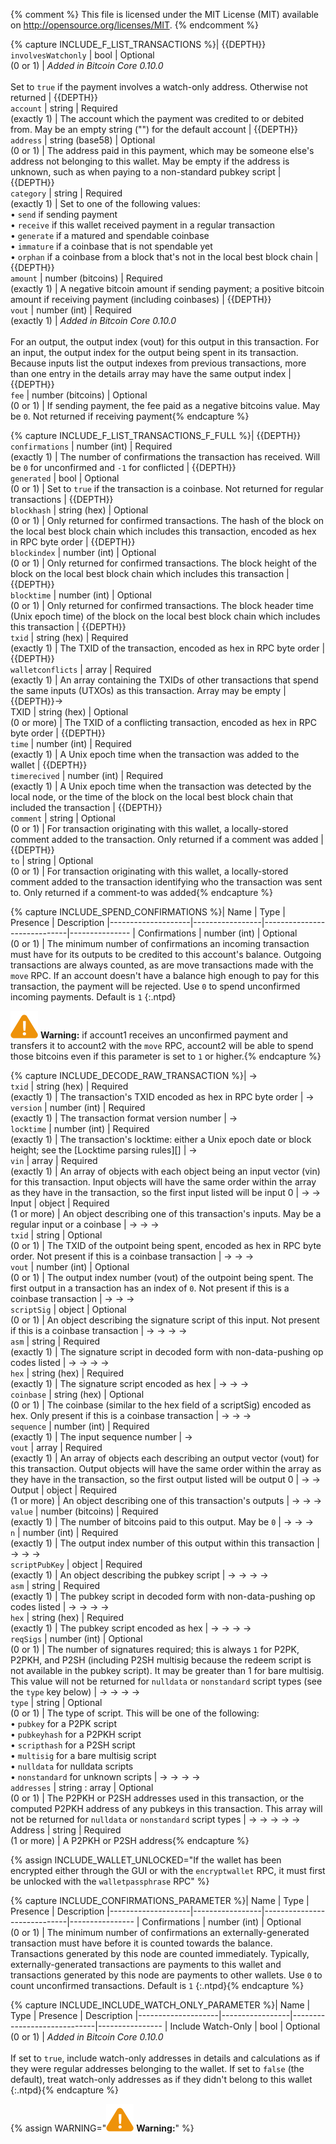 {% comment %}
This file is licensed under the MIT License (MIT) available on
http://opensource.org/licenses/MIT.
{% endcomment %}

{% capture INCLUDE_F_LIST_TRANSACTIONS %}| {{DEPTH}}<br>`involvesWatchonly` | bool           | Optional<br>(0 or 1)        | *Added in Bitcoin Core 0.10.0*<br><br>Set to `true` if the payment involves a watch-only address.  Otherwise not returned
| {{DEPTH}}<br>`account`        | string            | Required<br>(exactly 1)     | The account which the payment was credited to or debited from.  May be an empty string ("") for the default account
| {{DEPTH}}<br>`address`        | string (base58)   | Optional<br>(0 or 1)        | The address paid in this payment, which may be someone else's address not belonging to this wallet.  May be empty if the address is unknown, such as when paying to a non-standard pubkey script
| {{DEPTH}}<br>`category`       | string            | Required<br>(exactly 1)     | Set to one of the following values:<br>• `send` if sending payment<br>• `receive` if this wallet received payment in a regular transaction<br>• `generate` if a matured and spendable coinbase<br>• `immature` if a coinbase that is not spendable yet<br>• `orphan` if a coinbase from a block that's not in the local best block chain
| {{DEPTH}}<br>`amount`         | number (bitcoins) | Required<br>(exactly 1)     | A negative bitcoin amount if sending payment; a positive bitcoin amount if receiving payment (including coinbases)
| {{DEPTH}}<br>`vout`           | number (int)      | Required<br>(exactly 1)     | *Added in Bitcoin Core 0.10.0*<br><br>For an output, the output index (vout) for this output in this transaction.  For an input, the output index for the output being spent in its transaction.  Because inputs list the output indexes from previous transactions, more than one entry in the details array may have the same output index
| {{DEPTH}}<br>`fee`            | number (bitcoins) | Optional<br>(0 or 1)        | If sending payment, the fee paid as a negative bitcoins value.  May be `0`. Not returned if receiving payment{% endcapture %}


{% capture INCLUDE_F_LIST_TRANSACTIONS_F_FULL %}| {{DEPTH}}<br>`confirmations`   | number (int)    | Required<br>(exactly 1)     | The number of confirmations the transaction has received.  Will be `0` for unconfirmed and `-1` for conflicted
| {{DEPTH}}<br>`generated`       | bool            | Optional<br>(0 or 1)        | Set to `true` if the transaction is a coinbase.  Not returned for regular transactions
| {{DEPTH}}<br>`blockhash`       | string (hex)    | Optional<br>(0 or 1)        | Only returned for confirmed transactions.  The hash of the block on the local best block chain which includes this transaction, encoded as hex in RPC byte order
| {{DEPTH}}<br>`blockindex`      | number (int)    | Optional<br>(0 or 1)        | Only returned for confirmed transactions.  The block height of the block on the local best block chain which includes this transaction
| {{DEPTH}}<br>`blocktime`       | number (int)    | Optional<br>(0 or 1)        | Only returned for confirmed transactions.  The block header time (Unix epoch time) of the block on the local best block chain which includes this transaction
| {{DEPTH}}<br>`txid`            | string (hex)    | Required<br>(exactly 1)     | The TXID of the transaction, encoded as hex in RPC byte order
| {{DEPTH}}<br>`walletconflicts` | array           | Required<br>(exactly 1)     | An array containing the TXIDs of other transactions that spend the same inputs (UTXOs) as this transaction.  Array may be empty
| {{DEPTH}}→<br>TXID             | string (hex)    | Optional<br>(0 or more)     | The TXID of a conflicting transaction, encoded as hex in RPC byte order
| {{DEPTH}}<br>`time`            | number (int)    | Required<br>(exactly 1)     | A Unix epoch time when the transaction was added to the wallet
| {{DEPTH}}<br>`timerecived`     | number (int)    | Required<br>(exactly 1)     | A Unix epoch time when the transaction was detected by the local node, or the time of the block on the local best block chain that included the transaction
| {{DEPTH}}<br>`comment`         | string          | Optional<br>(0 or 1)        | For transaction originating with this wallet, a locally-stored comment added to the transaction.  Only returned if a comment was added
| {{DEPTH}}<br>`to`              | string          | Optional<br>(0 or 1)        | For transaction originating with this wallet, a locally-stored comment added to the transaction identifying who the transaction was sent to.  Only returned if a comment-to was added{% endcapture %}

{% capture INCLUDE_SPEND_CONFIRMATIONS %}| Name               | Type            | Presence                    | Description
|--------------------|-----------------|-----------------------------|---------------
| Confirmations      | number (int)    | Optional<br>(0 or 1)        | The minimum number of confirmations an incoming transaction must have for its outputs to be credited to this account's balance. Outgoing transactions are always counted, as are move transactions made with the `move` RPC. If an account doesn't have a balance high enough to pay for this transaction, the payment will be rejected.  Use `0` to spend unconfirmed incoming payments. Default is `1`
{:.ntpd}

![Warning icon](/img/icons/icon_warning.svg)
**Warning:** if account1 receives an unconfirmed payment and transfers
it to account2 with the `move` RPC, account2 will be able to spend those
bitcoins even if this parameter is set to `1` or higher.{% endcapture %}


{% capture INCLUDE_DECODE_RAW_TRANSACTION %}| →<br>`txid`           | string (hex)    | Required<br>(exactly 1)     | The transaction's TXID encoded as hex in RPC byte order
| →<br>`version`          | number (int)      | Required<br>(exactly 1)     | The transaction format version number
| →<br>`locktime`         | number (int)      | Required<br>(exactly 1)     | The transaction's locktime: either a Unix epoch date or block height; see the [Locktime parsing rules][]
| →<br>`vin`              | array             | Required<br>(exactly 1)     | An array of objects with each object being an input vector (vin) for this transaction.  Input objects will have the same order within the array as they have in the transaction, so the first input listed will be input 0
| → →<br>Input            | object            | Required<br>(1 or more)     | An object describing one of this transaction's inputs.  May be a regular input or a coinbase
| → → →<br>`txid`         | string            | Optional<br>(0 or 1)        | The TXID of the outpoint being spent, encoded as hex in RPC byte order.  Not present if this is a coinbase transaction
| → → →<br>`vout`         | number (int)      | Optional<br>(0 or 1)        | The output index number (vout) of the outpoint being spent.  The first output in a transaction has an index of `0`.  Not present if this is a coinbase transaction
| → → →<br>`scriptSig`    | object            | Optional<br>(0 or 1)        | An object describing the signature script of this input.  Not present if this is a coinbase transaction
| → → → →<br>`asm`        | string            | Required<br>(exactly 1)     | The signature script in decoded form with non-data-pushing op codes listed
| → → → →<br>`hex`        | string (hex)      | Required<br>(exactly 1)     | The signature script encoded as hex
| → → →<br>`coinbase`     | string (hex)      | Optional<br>(0 or 1)        | The coinbase (similar to the hex field of a scriptSig) encoded as hex.  Only present if this is a coinbase transaction
| → → →<br>`sequence`     | number (int)      | Required<br>(exactly 1)     | The input sequence number
| →<br>`vout`             | array             | Required<br>(exactly 1)     | An array of objects each describing an output vector (vout) for this transaction.  Output objects will have the same order within the array as they have in the transaction, so the first output listed will be output 0
| → →<br>Output           | object            | Required<br>(1 or more)     | An object describing one of this transaction's outputs
| → → →<br>`value`        | number (bitcoins) | Required<br>(exactly 1)     | The number of bitcoins paid to this output.  May be `0`
| → → →<br>`n`            | number (int)      | Required<br>(exactly 1)     | The output index number of this output within this transaction
| → → →<br>`scriptPubKey` | object            | Required<br>(exactly 1)     | An object describing the pubkey script
| → → → →<br>`asm`        | string            | Required<br>(exactly 1)     | The pubkey script in decoded form with non-data-pushing op codes listed
| → → → →<br>`hex`        | string (hex)      | Required<br>(exactly 1)     | The pubkey script encoded as hex
| → → → →<br>`reqSigs`    | number (int)      | Optional<br>(0 or 1)        | The number of signatures required; this is always `1` for P2PK, P2PKH, and P2SH (including P2SH multisig because the redeem script is not available in the pubkey script).  It may be greater than 1 for bare multisig.  This value will not be returned for `nulldata` or `nonstandard` script types (see the `type` key below)
| → → → →<br>`type`       | string            | Optional<br>(0 or 1)        | The type of script.  This will be one of the following:<br>• `pubkey` for a P2PK script<br>• `pubkeyhash` for a P2PKH script<br>• `scripthash` for a P2SH script<br>• `multisig` for a bare multisig script<br>• `nulldata` for nulldata scripts<br>• `nonstandard` for unknown scripts
| → → → →<br>`addresses`  | string : array    | Optional<br>(0 or 1)        | The P2PKH or P2SH addresses used in this transaction, or the computed P2PKH address of any pubkeys in this transaction.  This array will not be returned for `nulldata` or `nonstandard` script types
| → → → → →<br>Address     | string           | Required<br>(1 or more)     | A P2PKH or P2SH address{% endcapture %}

{% assign INCLUDE_WALLET_UNLOCKED="If the wallet has been encrypted either through the GUI or with the `encryptwallet` RPC, it must first be unlocked with the `walletpassphrase` RPC" %}

{% capture INCLUDE_CONFIRMATIONS_PARAMETER %}| Name               | Type            | Presence                    | Description
|--------------------|-----------------|-----------------------------|----------------
| Confirmations      | number (int)    | Optional<br>(0 or 1)        | The minimum number of confirmations an externally-generated transaction must have before it is counted towards the balance.  Transactions generated by this node are counted immediately.  Typically, externally-generated transactions are payments to this wallet and transactions generated by this node are payments to other wallets.  Use `0` to count unconfirmed transactions.  Default is `1`
{:.ntpd}{% endcapture %}

{% capture INCLUDE_INCLUDE_WATCH_ONLY_PARAMETER %}| Name               | Type            | Presence                    | Description
|--------------------|-----------------|-----------------------------|----------------
| Include Watch-Only | bool            | Optional<br>(0 or 1)        | *Added in Bitcoin Core 0.10.0*<br><br>If set to `true`, include watch-only addresses in details and calculations as if they were regular addresses belonging to the wallet.  If set to `false` (the default), treat watch-only addresses as if they didn't belong to this wallet
{:.ntpd}{% endcapture %}

{% assign WARNING="![Warning icon](/img/icons/icon_warning.svg) **Warning:**" %}

